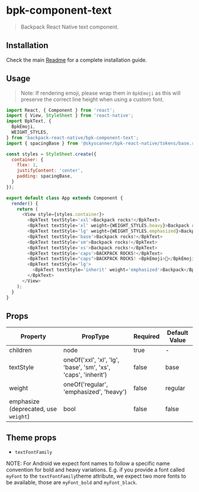 # bpk-component-text

> Backpack React Native text component.

## Installation

Check the main [Readme](https://github.com/skyscanner/backpack-react-native#usage) for a complete installation guide.

## Usage

> Note: If rendering emoji, please wrap them in `BpkEmoji` as this will preserve the correct line height when using a custom font.

```js
import React, { Component } from 'react';
import { View, StyleSheet } from 'react-native';
import BpkText, {
  BpkEmoji,
  WEIGHT_STYLES,
} from 'backpack-react-native/bpk-component-text';
import { spacingBase } from '@skyscanner/bpk-react-native/tokens/base.react.native';

const styles = StyleSheet.create({
  container: {
    flex: 1,
    justifyContent: 'center',
    padding: spacingBase,
  }
});

export default class App extends Component {
  render() {
    return (
      <View style={styles.container}>
        <BpkText textStyle='xxl'>Backpack rocks!</BpkText>
        <BpkText textStyle='xl' weight={WEIGHT_STYLES.heavy}>Backpack rocks!</BpkText>
        <BpkText textStyle='lg' weight={WEIGHT_STYLES.emphasized}>Backpack rocks!</BpkText>
        <BpkText textStyle='base'>Backpack rocks!</BpkText>
        <BpkText textStyle='sm'>Backpack rocks!</BpkText>
        <BpkText textStyle='xs'>Backpack rocks!</BpkText>
        <BpkText textStyle='caps'>BACKPACK ROCKS!</BpkText>
        <BpkText textStyle="caps">BACKPACK ROCKS! <BpkEmoji>🎉</BpkEmoji></BpkText>
        <BpkText textStyle='lg'>
          <BpkText textStyle='inherit' weight='emphasized'>Backpack</BpkText> rocks!
        </BpkText>
      </View>
    );
  }
}
```

## Props

| Property                             | PropType                                                        | Required | Default Value |
| ------------------------------------ | --------------------------------------------------------------- | -------- | ------------- |
| children                             | node                                                            | true     | -             |
| textStyle                            | oneOf('xxl', 'xl', 'lg', 'base', 'sm', 'xs', 'caps', 'inherit')   | false    | base          |
| weight                               | oneOf('regular', 'emphasized', 'heavy')                         | false    | regular       |
| emphasize (deprecated, use `weight`) | bool                                                            | false    | false         |

## Theme props

* `textFontFamily`

NOTE: For Android we expect font names to follow a specific name convention for bold and heavy variations. E.g. if you provide a font called `myFont` to the `textFontFamily`theme attribute, we expect two more fonts to be available, those are `myFont_bold` and `myFont_black`.
